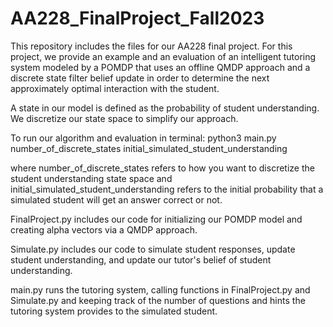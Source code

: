 # AA228_FinalProject_Fall2023

This repository includes the files for our AA228 final project. For this project, we provide an example and an evaluation of an intelligent tutoring system modeled by a POMDP that uses an offline QMDP approach and a discrete state filter belief update in order to determine the next approximately optimal interaction with the student.

A state in our model is defined as the probability of student understanding. We discretize our state space to simplify our approach. 

To run our algorithm and evaluation in terminal: 
python3 main.py number_of_discrete_states initial_simulated_student_understanding 

where number_of_discrete_states refers to how you want to discretize the student understanding state space and initial_simulated_student_understanding refers to the initial probability that a simulated student will get an answer correct or not. 

FinalProject.py includes our code for initializing our POMDP model and creating alpha vectors via a QMDP approach. 

Simulate.py includes our code to simulate student responses, update student understanding, and update our tutor's belief of student understanding. 

main.py runs the tutoring system, calling functions in FinalProject.py and Simulate.py and keeping track of the number of questions and hints the tutoring system provides to the simulated student. 
